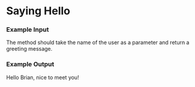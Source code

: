 ﻿# Saying Hello

### Example Input
The method should take the name of the user as a parameter and return a greeting message.

### Example Output
Hello Brian, nice to meet you!